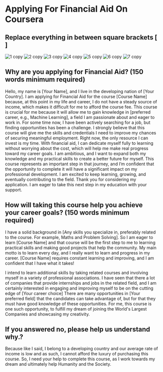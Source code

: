 # Applying For Financial Aid On Coursera 

## Replace everything in between square brackets [ ]
![1 copy](https://github.com/user-attachments/assets/093aaa8a-b5f5-4381-b143-18f6558ea5f6)
![2 copy](https://github.com/user-attachments/assets/a6416ed9-13b2-4501-8e41-e565ae03d580)
![3 copy](https://github.com/user-attachments/assets/50f481f1-8f5e-45bf-9a96-6923eafdd5c3)
![4 copy](https://github.com/user-attachments/assets/eab45425-8f56-44f3-961e-045945ffe128)
![5 copy](https://github.com/user-attachments/assets/74cce910-b07f-4f56-88ce-6cf43c4cf28b)
![6 copy](https://github.com/user-attachments/assets/6262addc-4510-459a-8c57-5f20b7140abc)
![7 copy](https://github.com/user-attachments/assets/2535c6c1-066f-4794-a9ce-98f42dd61f00)


## Why are you applying for Financial Aid? (150 words minimum required)
Hello, my name is [Your Name], and I live in the developing nation of [Your Country]. I am applying for Financial Aid for the course [Course Name] because, at this point in my life and career, I do not have a steady source of income, which makes it difficult for me to afford the course fee.
This course is crucial for me because it will allow me to gain knowledge in [preferred career, e.g., Machine Learning], a field I am passionate about and eager to work in. For some time now, I have been actively searching for a job, but finding opportunities has been a challenge. I strongly believe that this course will give me the skills and credentials I need to improve my chances of securing meaningful employment.
Right now, the only resource I can invest is my time. With financial aid, I can dedicate myself fully to learning without worrying about the cost, which will help me make real progress toward my career goals. I am ambitious, and I want to expand both my knowledge and my practical skills to create a better future for myself.
This course represents an important step in that journey, and I’m confident that the opportunity to complete it will have a significant impact on my professional development. I am excited to keep learning, growing, and eventually contributing to the field.
Thank you for considering my application. I am eager to take this next step in my education with your support.


## How will taking this course help you achieve your career goals? (150 words minimum required)
I have a solid background in [Any skills you specialize in, preferably related to the course. For example, Maths and Problem Solving]. So I am eager to learn [Course Name] and that course will be the first step to me to learning practical skills and making good projects that help the community.
My main motto is to learn every day, and I really want to learn and progress in my career.
[Course Name] requires constant learning and improving, and I am confident that I have what it takes!

I intend to learn additional skills by taking related courses and involving myself in a variety of professional associations. I have seen that there a lot of companies that provide internships and jobs in the related field, and I am certainly interested in engaging and improving myself to be on the cutting edge of [Your career choice]
There are many opportunities in [Your preferred field] that the candidates can take advantage of, but for that they must have good knowledge of these opportunities. For me, this course is one such opportunity, to fulfill my dream of joining the World's Largest Companies and showcasing my creativity.

## If you answered no, please help us understand why.?
Because like I said, I belong to a developing country and our average rate of income is low and as such, I cannot afford the luxury of purchasing this course. So, I need your help to complete this course, as I work towards my dream and ultimately help Humanity and the Society.
